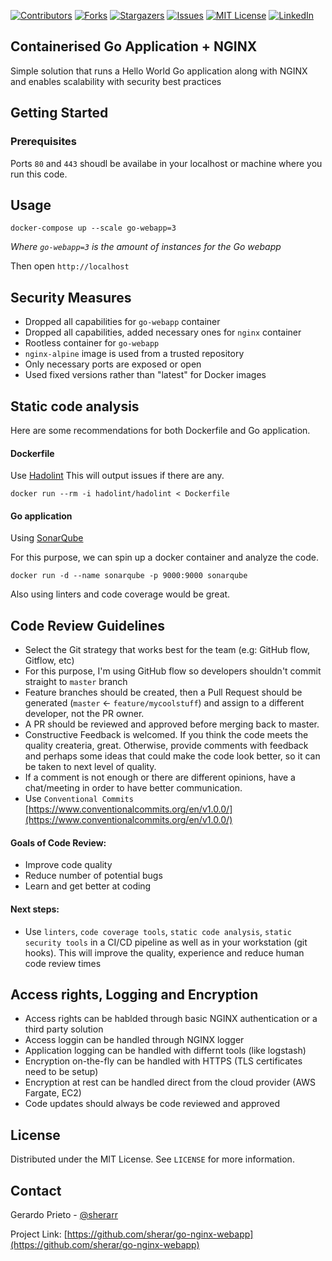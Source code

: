 
<!-- PROJECT SHIELDS -->
[![Contributors][contributors-shield]][contributors-url]
[![Forks][forks-shield]][forks-url]
[![Stargazers][stars-shield]][stars-url]
[![Issues][issues-shield]][issues-url]
[![MIT License][license-shield]][license-url]
[![LinkedIn][linkedin-shield]][linkedin-url]

## Containerised Go Application + NGINX

Simple solution that runs a Hello World Go application along with NGINX and enables scalability with security best practices

## Getting Started

### Prerequisites

Ports `80` and `443` shoudl be availabe in your localhost or machine where you run this code.

## Usage

```
docker-compose up --scale go-webapp=3
```
_Where `go-webapp=3` is the amount of instances for the Go webapp_

Then open `http://localhost`

## Security Measures

- Dropped all capabilities for `go-webapp` container
- Dropped all capabilities, added necessary ones for `nginx` container
- Rootless container for `go-webapp`
- `nginx-alpine` image is used from a trusted repository
- Only necessary ports are exposed or open
- Used fixed versions rather than "latest" for Docker images

## Static code analysis

Here are some recommendations for both Dockerfile and Go application.

#### Dockerfile

Use [Hadolint](https://github.com/hadolint/hadolint)
This will output issues if there are any.

```
docker run --rm -i hadolint/hadolint < Dockerfile
```

#### Go application

Using [SonarQube](https://github.com/SonarSource/sonarqube/) 

For this purpose, we can spin up a docker container and analyze the code.

```
docker run -d --name sonarqube -p 9000:9000 sonarqube
```

Also using linters and code coverage would be great.


## Code Review Guidelines

- Select the Git strategy that works best for the team (e.g: GitHub flow, Gitflow, etc)
- For this purpose, I'm using GitHub flow so developers shouldn't commit straight to `master` branch
- Feature branches should be created, then a Pull Request should be generated (`master` <- `feature/mycoolstuff`) and assign to a different developer, not the PR owner.
- A PR should be reviewed and approved before merging back to master.
- Constructive Feedback is welcomed. If you think the code meets the quality createria, great. Otherwise, provide comments with feedback and perhaps some ideas that could make the code look better, so it can be taken to next level of quality.
- If a comment is not enough or there are different opinions, have a chat/meeting in order to have better communication.
- Use `Conventional Commits` [https://www.conventionalcommits.org/en/v1.0.0/](https://www.conventionalcommits.org/en/v1.0.0/)

#### Goals of Code Review:

- Improve code quality
- Reduce number of potential bugs
- Learn and get better at coding

#### Next steps:
- Use `linters`, `code coverage tools`, `static code analysis`, `static security tools` in a CI/CD pipeline as well as in your workstation (git hooks). This will improve the quality, experience and reduce human code review times 


## Access rights, Logging and Encryption

- Access rights can be hablded through basic NGINX authentication or a third party solution
- Access loggin can be handled through NGINX logger
- Application logging can be handled with differnt tools (like logstash)
- Encryption on-the-fly can be handled with HTTPS (TLS certificates need to be setup)
- Encryption at rest can be handled direct from the cloud provider (AWS Fargate, EC2)
- Code updates should always be code reviewed and approved 

## License

Distributed under the MIT License. See `LICENSE` for more information.

## Contact

Gerardo Prieto - [@sherarr](https://twitter.com/sherarr)

Project Link: [https://github.com/sherar/go-nginx-webapp](https://github.com/sherar/go-nginx-webapp)


<!-- https://www.markdownguide.org/basic-syntax/#reference-style-links -->
[contributors-shield]: https://img.shields.io/github/contributors/sherar/go-nginx-webapp.svg?style=for-the-badge
[contributors-url]: https://github.com/sherar/go-nginx-webapp/graphs/contributors
[forks-shield]: https://img.shields.io/github/forks/sherar/go-nginx-webapp.svg?style=for-the-badge
[forks-url]: https://github.com/sherar/go-nginx-webapp/network/members
[stars-shield]: https://img.shields.io/github/stars/sherar/go-nginx-webapp.svg?style=for-the-badge
[stars-url]: https://github.com/sherar/go-nginx-webapp/stargazers
[issues-shield]: https://img.shields.io/github/issues/sherar/go-nginx-webapp.svg?style=for-the-badge
[issues-url]: https://github.com/sherar/go-nginx-webapp/issues
[license-shield]: https://img.shields.io/github/license/sherar/go-nginx-webapp.svg?style=for-the-badge
[license-url]: https://github.com/sherar/go-nginx-webapp/blob/master/LICENSE.txt
[linkedin-shield]: https://img.shields.io/badge/-LinkedIn-black.svg?style=for-the-badge&logo=linkedin&colorB=555
[linkedin-url]: https://www.linkedin.com/in/gerardo-prieto/
[product-screenshot]: images/screenshot.png
